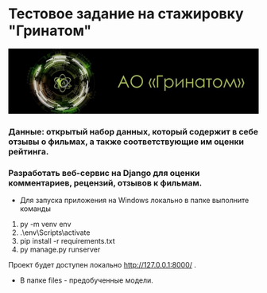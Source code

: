 # Тестовое задание на стажировку "Гринатом"

![Метрики](https://raw.githubusercontent.com/genalll/test_ml/main/rating/static/3.png)


### Данные: открытый набор данных, который содержит в себе отзывы о фильмах, а также соответствующие им оценки рейтинга.

### Разработать веб-сервис на Django для оценки комментариев, рецензий,  отзывов к фильмам.

* Для запуска приложения на Windows локально в папке выполните команды
1. py -m venv env
2. .\env\Scripts\activate
3. pip install -r requirements.txt
4. py manage.py runserver

Проект будет доступен локально http://127.0.0.1:8000/ .
* В папке files - предобученные модели.